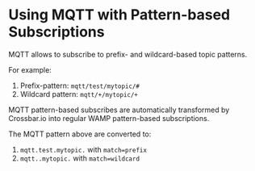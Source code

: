 # Using MQTT with Pattern-based Subscriptions

MQTT allows to subscribe to prefix- and wildcard-based topic patterns.

For example:

1. Prefix-pattern: `mqtt/test/mytopic/#`
2. Wildcard pattern: `mqtt/+/mytopic/+`

MQTT pattern-based subscribes are automatically transformed by Crossbar.io into regular WAMP pattern-based subscriptions.

The MQTT pattern above are converted to:

1. `mqtt.test.mytopic.` with `match=prefix`
2. `mqtt..mytopic.` with `match=wildcard`
